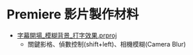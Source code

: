 # Premiere 影片製作材料

- [字幕開場_模糊背景_打字效果.prproj](https://github.com/louis70109/Premiere_materials/blob/main/%E5%AD%97%E5%B9%95%E9%96%8B%E5%A0%B4_%E6%A8%A1%E7%B3%8A%E8%83%8C%E6%99%AF_%E6%89%93%E5%AD%97%E6%95%88%E6%9E%9C.prproj)
  - 關鍵影格、偵數控制(shift+left)、相機模糊(Camera Blur)
